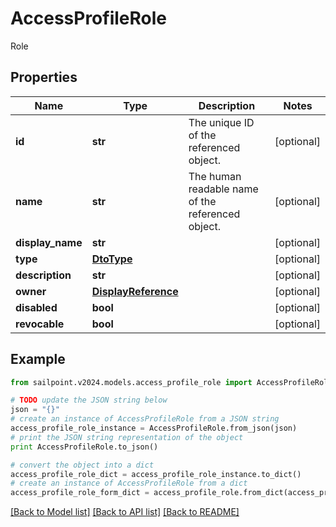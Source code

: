 # AccessProfileRole

Role

## Properties

Name | Type | Description | Notes
------------ | ------------- | ------------- | -------------
**id** | **str** | The unique ID of the referenced object. | [optional] 
**name** | **str** | The human readable name of the referenced object. | [optional] 
**display_name** | **str** |  | [optional] 
**type** | [**DtoType**](DtoType.md) |  | [optional] 
**description** | **str** |  | [optional] 
**owner** | [**DisplayReference**](DisplayReference.md) |  | [optional] 
**disabled** | **bool** |  | [optional] 
**revocable** | **bool** |  | [optional] 

## Example

```python
from sailpoint.v2024.models.access_profile_role import AccessProfileRole

# TODO update the JSON string below
json = "{}"
# create an instance of AccessProfileRole from a JSON string
access_profile_role_instance = AccessProfileRole.from_json(json)
# print the JSON string representation of the object
print AccessProfileRole.to_json()

# convert the object into a dict
access_profile_role_dict = access_profile_role_instance.to_dict()
# create an instance of AccessProfileRole from a dict
access_profile_role_form_dict = access_profile_role.from_dict(access_profile_role_dict)
```
[[Back to Model list]](../README.md#documentation-for-models) [[Back to API list]](../README.md#documentation-for-api-endpoints) [[Back to README]](../README.md)



